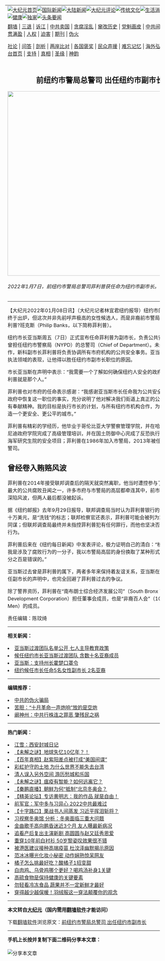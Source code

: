 <a name="1" id="1" target="_blank"></a><span id="1"></span>
<table align=center border="0"><tr><td colspan="2" VALIGN=TOP><a href="https://github.com/yvvtxv334/djy/blob/master/gb/nf1351518.md#1"><img src="https://raw.githubusercontent.com/yvvtxv334/www/master/t/djy/1.jpg" title="大纪元首页" alt="大纪元首页"></a><a href="https://github.com/yvvtxv334/djy/blob/master/gb/n24hr.md#1"><img src="https://raw.githubusercontent.com/yvvtxv334/www/master/t/djy/3.jpg" title="国际新闻" alt="国际新闻"></a><a href="https://github.com/yvvtxv334/djy/blob/master/gb/nsc413.md#1"><img src="https://raw.githubusercontent.com/yvvtxv334/www/master/t/djy/4.jpg" title="大陆新闻" alt="大陆新闻"></a><a href="https://github.com/yvvtxv334/djy/blob/master/gb/news392.md#1"><img src="https://raw.githubusercontent.com/yvvtxv334/www/master/t/djy/5.jpg" title="大纪元评论" alt="大纪元评论"></a><a href="https://github.com/yvvtxv334/djy/blob/master/gb/news2007.md#1"><img src="https://raw.githubusercontent.com/yvvtxv334/www/master/t/djy/6.jpg" title="传统文化" alt="传统文化"></a><a href="https://github.com/yvvtxv334/djy/blob/master/gb/news2008.md#1"><img src="https://raw.githubusercontent.com/yvvtxv334/www/master/t/djy/7.jpg" title="生活消费" alt="生活消费"></a><a href="https://github.com/yvvtxv334/djy/blob/master/gb/ncyule.md#1"><img src="https://raw.githubusercontent.com/yvvtxv334/www/master/t/djy/8.jpg" title="娱乐休闲" alt="娱乐休闲"></a><a href="https://github.com/yvvtxv334/djy/blob/master/gb/nsc1002.md#1"><img src="https://raw.githubusercontent.com/yvvtxv334/www/master/t/djy/9.jpg" title="健康" alt="健康"></a><a href="https://github.com/yvvtxv334/djy/blob/master/gb/nf6092.md#1"><img src="https://raw.githubusercontent.com/yvvtxv334/www/master/t/djy/10a.jpg" title="独家" alt="独家"></a><a href="https://github.com/yvvtxv334/djy/blob/master/gb/nf4514.md#1"><img src="https://raw.githubusercontent.com/yvvtxv334/www/master/t/djy/12a.jpg" title="头条要闻" alt="头条要闻"></a></td></tr>
<tr><td colspan="2" VALIGN=TOP><a target="_blank" href="https://github.com/yvvtxv334/www/blob/master/README.md?zsrh#1">翻墙</a> | <a target="_blank" href="https://github.com/yvvtxv334/djy/blob/master/gb/nf5657.md#1">三退</a> | <a target="_blank" href="https://github.com/yvvtxv334/djy/blob/master/gb/nf6124.md#1">诉江</a> | <a target="_blank" href="https://github.com/yvvtxv334/djy/blob/master/gb/nf1176117.md#1">中共卖国</a> | <a target="_blank" href="https://github.com/yvvtxv334/djy/blob/master/gb/nf5773.md#1">贪腐淫乱</a> | <a target="_blank" href="https://github.com/yvvtxv334/djy/blob/master/gb/nf1176115.md#1">窜改历史</a> | <a target="_blank" href="https://github.com/yvvtxv334/djy/blob/master/gb/nf1176107.md#1">党魁画皮</a> | <a target="_blank" href="https://github.com/yvvtxv334/djy/blob/master/gb/nf1320400.md#1">中共间谍</a> | <a target="_blank" href="https://github.com/yvvtxv334/djy/blob/master/gb/nf1176114.md#1">破坏传统</a> | <a target="_blank" href="https://github.com/yvvtxv334/ntdtv/blob/master/gb/prog447_1.md#1">恶贯满盈</a> | <a target="_blank" href="https://github.com/yvvtxv334/djy/blob/master/gb/ncid278.md#1">人权</a> | <a target="_blank" href="https://github.com/yvvtxv334/djy/blob/master/gb/nf1176111.md#1">迫害</a> | <a target="_blank" href="https://gitlab.com/szzdlab/mh-qikan/blob/master/README.md#1">期刊</a> | <a target="_blank" href="https://github.com/yvvtxv334/djy/blob/master/gb/nf5562.md#1">伪火</a></p><p><a target="_blank" href="https://github.com/yvvtxv334/djy/blob/master/gb/9p.md#1">社论</a> | <a target="_blank" href="https://github.com/yvvtxv334/djy/blob/master/gb/nf4378.md#1">问答</a> | <a target="_blank" href="https://github.com/yvvtxv334/djy/blob/master/gb/nf5792.md#1">剖析</a> | <a target="_blank" href="https://github.com/yvvtxv334/djy/blob/master/gb/nf5735.md#1">两岸比对</a> | <a target="_blank" href="https://github.com/yvvtxv334/djy/blob/master/gb/nf6119.md#1">各国褒奖</a> | <a target="_blank" href="https://github.com/yvvtxv334/djy/blob/master/gb/nf6120.md#1">民众声援</a> | <a target="_blank" href="https://github.com/yvvtxv334/djy/blob/master/gb/nf1188594.md#1">难忘记忆</a> | <a target="_blank" href="https://github.com/yvvtxv334/djy/blob/master/gb/nf3180.md#1">海外弘传</a> | <a target="_blank" href="https://github.com/yvvtxv334/djy/blob/master/gb/nf5410.md#1">万人上访</a> | <a target="_blank" href="https://github.com/yvvtxv334/www/blob/master/README.md?zsrh#1">平台首页</a> | <a target="_blank" href="https://github.com/yvvtxv334/djy/blob/master/gb/nf4386.md#1">支持</a> | <a target="_blank" href="https://github.com/yvvtxv334/djy/blob/master/gb/nf4389.md#1">真相</a> | <a target="_blank" href="https://github.com/yvvtxv334/djy/blob/master/gb/nf5790.md#1">圣缘</a> | <a target="_blank" href="https://github.com/yvvtxv334/djy/blob/master/gb/nf4786.md#1">神韵</a></td></tr>
<tr><td VALIGN=TOP width="626"><h2 align=center>前纽约市警局总警司 出任纽约市副市长</h2>
<img width="600" src="https://i.epochtimes.com/assets/uploads/2022/01/id13489733-155382-600x400.jpeg" />
<h6>2022年1月7日，前纽约市警局总警司菲利普获任命为纽约市副市长。（市警局网站）
</h6>
<hr>
	<p>【大纪元2022年01月08日讯】（大纪元记者林宜君<ahref="https://github.com/yvvtxv334/djy/blob/master/gb/tag/%E7%BA%BD%E7%BA%A6.md#1">纽约</a>报导）纽约市的副<ahref="https://github.com/yvvtxv334/djy/blob/master/gb/tag/%E5%B8%82%E9%95%BF.md#1">市长</a>人选终于出炉，但这次并非先前呼声极高的女性候选人，而是非裔前<ahref="https://github.com/yvvtxv334/djy/blob/master/gb/tag/%E5%B8%82%E8%AD%A6%E5%B1%80.md#1">市警局</a>总警司——菲利普?班克斯（Philip Banks，以下简称菲利普）。</p>
<p><ahref="https://github.com/yvvtxv334/djy/blob/master/gb/tag/%E7%BA%BD%E7%BA%A6.md#1">纽约</a><ahref="https://github.com/yvvtxv334/djy/blob/master/gb/tag/%E5%B8%82%E9%95%BF.md#1">市长</a>亚当斯周五（7日）正式宣布任命菲利普为<ahref="https://github.com/yvvtxv334/djy/blob/master/gb/tag/%E5%89%AF%E5%B8%82%E9%95%BF.md#1">副市长</a>，负责公共安全。菲利普曾担任纽约市警察局（NYPD）的总警司（Chief of Department）。未来进入市府工作，新科副市长菲利普将负责协调所有市府机构的公共安全事务。亚当斯指菲利普在执法领域的表现，让他得以胜任纽约市副市长职位的原因。</p>
<p>市长亚当斯在声明中表示：“我需要一个了解如何确保纽约人安全的政府合作伙伴。菲利普就是那个人。”</p>
<p>菲利普也对市府的任命表示感谢：“我感谢亚当斯市长任命我为公共安全<ahref="https://github.com/yvvtxv334/djy/blob/master/gb/tag/%E5%89%AF%E5%B8%82%E9%95%BF.md#1">副市长</a>。他在政府中恢复这一职位的事实，充分说明了他对解决我们街道上真正的公共安全危机具有奉献精神。我的目标是执行市长的计划，与所有纽约市机构合作，为所有纽约人打造一个更安全、更公平的城市。”</p>
<p>菲利普有精彩的学经历，他毕业于哥伦比亚大学警察管理学院，并在哈佛大学约翰肯尼迪政府学院完成了高级管理培训，并在国土防御中心完成了反恐执行领导人计划和海军研究生院的安全项目；菲利普在1986年加入<ahref="https://github.com/yvvtxv334/djy/blob/master/gb/tag/%E5%B8%82%E8%AD%A6%E5%B1%80.md#1">市警局</a>，2013年被任命为市警局总警司。</p>
<h2>曾经卷入贿赂风波</h2>
<p>菲利普在2014年接受联邦调查后的隔天就突然离职，他当时遭控参与了纽约历史上最大的公共腐败丑闻之一，许多市府与市警局的高层都牵连其中，前市长白思豪也曾深陷风波，但两人最后都没被起诉。</p>
<p>据《纽约邮报》去年9月29日报导，联邦调查局当时认为菲利普银行的账户多出的数十万美元，是“洗钱”的标志；联邦检察官还表示，菲利普可能会被列为案件的未起诉同谋；但联邦调查局最终并未指控菲利普犯有任何罪行，而他也坚决否认有任何不当行为。</p>
<p>菲利普后来在《纽约每日新闻》中发表评论，极力证明自己的清白：“核心报告中关于我是涉及了腐败行为的一分子，我以市警局高层的身份换取了某种形式的补偿，这百分之百是错误的。”</p>
<p>亚当斯过去曾是菲利普的属下，两者多年来保持着友谊关系，亚当斯在任命菲利普出任副市长的声明中，也完全回避了菲利普过去的争议。</p>
<p>除了警界资历，菲利普在“南布朗士综合经济发展公司”（South Bronx Total Development Corporation）担任董事会成员，也是“非裔百人会”（100 Black Men）的成员。</p>
<p>责任编辑：陈玟绮</p>
	
<hr>


<strong>相关新闻：</strong>
<li><a href="https://github.com/yvvtxv334/djy/blob/master/gb/21/12/4/n13416305.md#1">亚当斯过渡团队名单公开 七人主导教育政策</a></li>
<li><a href="https://github.com/yvvtxv334/djy/blob/master/gb/21/12/13/n13433741.md#1">候任纽约市长亚当斯过渡团队 含数十名亚裔成员</a></li>
<li><a href="https://github.com/yvvtxv334/djy/blob/master/gb/21/12/15/n13437965.md#1">亚当斯：支持州长霍楚口罩令</a></li>
<li><a href="https://github.com/yvvtxv334/djy/blob/master/gb/21/12/21/n13449780.md#1">纽约候任市长任命5名女性副市长 2名亚裔</a></li>
<hr>


<strong>编辑推荐：</strong>
<li><a href="https://github.com/upjkzu3674/djy/blob/master/gb/16/1/21/n4622075.md?dfh#1" target="_blank">中共的伪火骗局</a></li><li><a href="https://github.com/tsiac2612/djy/blob/master/gb/17/11/9/n9823637.md#1" target="_blank">苦胆：“十月革命一声炮响”放的是空炮</a></li><li><a href="https://github.com/tsiac2612/djy/blob/master/gb/14/10/23/n4278972.md#1" target="_blank">阚神州：中共行株连之罪恶 肇残民之祸</a></li>
<hr>

<strong>热门新闻：</strong>
<li><a href="https://github.com/fkdnpz389/djy/blob/master/gb/22/1/4/n13481009.md#1">江雪：西安封城日记</a></li>
<li><a href="https://github.com/fkdnpz389/djy/blob/master/gb/22/1/3/n13477735.md#1">【未解之谜】地球失忆10亿年？！</a></li>
<li><a href="https://github.com/fkdnpz389/djy/blob/master/gb/21/12/30/n13470511.md#1">【百年真相】赵紫阳差点被打成“美国间谍”</a></li>
<li><a href="https://github.com/fkdnpz389/djy/blob/master/gb/22/1/2/n13476849.md#1">彩虹护守的土地 为什么世界不能失去台湾</a></li>
<li><a href="https://github.com/fkdnpz389/djy/blob/master/gb/21/12/19/n13446848.md#1">清人误入另外空间 游历愁城和乐国</a></li>
<li><a href="https://github.com/fkdnpz389/djy/blob/master/gb/21/12/30/n13470138.md#1">【未解之谜】瘟疫有智能？如何远离它？</a></li>
<li><a href="https://github.com/fkdnpz389/djy/blob/master/gb/22/1/7/n13489421.md#1">【秦鹏直播】朝鲜为何“抵制”北京冬奥会？</a></li>
<li><a href="https://github.com/fkdnpz389/djy/blob/master/gb/22/1/7/n13489403.md#1">【精英论坛】专访黄明志：我的作品 就是自由！</a></li>
<li><a href="https://github.com/fkdnpz389/djy/blob/master/gb/22/1/5/n13483274.md#1">前军官：军中多与习异心 2022中共最难过</a></li>
<li><a href="https://github.com/fkdnpz389/djy/blob/master/gb/22/1/6/n13486673.md#1">【十字路口】栗战书人间蒸发 习近平挥泪斩将？</a></li>
<li><a href="https://github.com/fkdnpz389/djy/blob/master/gb/22/1/6/n13485981.md#1">习视察冬奥馆 分析：冬奥面临三重大问题</a></li>
<li><a href="https://github.com/fkdnpz389/djy/blob/master/gb/22/1/6/n13487061.md#1">金曲歌手高向鹏昏迷近3个月 友人曝最新病况</a></li>
<li><a href="https://github.com/fkdnpz389/djy/blob/master/gb/22/1/5/n13484528.md#1">追看产后复出主演新剧 高圆圆与赵又廷秀恩爱</a></li>
<li><a href="https://github.com/fkdnpz389/djy/blob/master/gb/22/1/5/n13484744.md#1">重穿10年前白衬衫 50岁黎姿叹效果很不错</a></li>
<li><a href="https://github.com/fkdnpz389/djy/blob/master/gb/22/1/6/n13487185.md#1">被港医建议接种高端疫苗 杜汶泽幽默揭示原因</a></li>
<li><a href="https://github.com/fkdnpz389/djy/blob/master/gb/22/1/6/n13486884.md#1">范冰冰曝光化妆小秘密 动作娴熟惊呆网友</a></li>
<li><a href="https://github.com/fkdnpz389/djy/blob/master/gb/22/1/4/n13480406.md#1">橘子怎么挑最好吃？酸橘子1招变甜</a></li>
<li><a href="https://github.com/fkdnpz389/djy/blob/master/gb/22/1/5/n13482515.md#1">白肉鸡、乌骨鸡哪个更好？喝鸡汤补身1关键</a></li>
<li><a href="https://github.com/fkdnpz389/djy/blob/master/gb/22/1/6/n13486390.md#1">高硫食物是保持健康的关键要素</a></li>
<li><a href="https://github.com/fkdnpz389/djy/blob/master/gb/22/1/5/n13483766.md#1">勿轻看冷冻食品 蔬果并不一定新鲜才最好</a></li>
<li><a href="https://github.com/fkdnpz389/djy/blob/master/gb/22/1/3/n13477743.md#1">穿得越少越保暖！羽绒服这一穿法颠覆你的观念</a></li>
<hr>

<strong>本文转自<a href="https://www.epochtimes.com">大纪元</a>（国内需用<a href="https://github.com/yvvtxv334/www/blob/master/README.md#8">翻墙软件</a>才能访问）</strong><p>下载<a href="https://github.com/yvvtxv334/www/blob/master/README.md#8">翻墙软件</a>浏览原文：<a href="https://www.epochtimes.com/gb/22/1/8/n13489731.htm">前纽约市警局总警司 出任纽约市副市长</a></p><hr>

<strong>手机上长按并复制下面二维码分享本文章：</strong><br><br><img src="https://chart.apis.google.com/chart?cht=qr&chs=240x240&choe=UTF-8&chld=M|2&chl=https://github.com/yvvtxv334/djy/blob/master/gb/22/1/8/n13489731.md%231" title="分享本文章"></td><td VALIGN=TOP><a href="https://github.com/yvvtxv334/djy/blob/master/gb/16/1/21/n4622075.md?dfh#1" target="_blank"><img src="https://raw.githubusercontent.com/yvvtxv334/djy/master/gb/300/wei-f1.jpg" title="中共的伪火骗局"  alt="中共的伪火骗局"></a><br><a href="https://github.com/yvvtxv334/www/blob/master/README.md?dfh#9" target="_blank"><img src="https://raw.githubusercontent.com/yvvtxv334/djy/master/gb/300/yong-h.jpg" title="永恒的见证"  alt="永恒的见证"></a><br><a href="https://github.com/yvvtxv334/djy/blob/master/gb/13/9/29/n3974789.md?dfh#1" target="_blank"><img src="https://raw.githubusercontent.com/yvvtxv334/djy/master/gb/300/shang-lnz.jpg" title="善良女子被中共投男牢"  alt="善良女子被中共投男牢"></a><br><a href="https://github.com/yvvtxv334/djy/blob/master/gb/16/3/16/n4663449.md?dfh#1" target="_blank"><img src="https://raw.githubusercontent.com/yvvtxv334/djy/master/gb/300/huo-z3.jpg" title="警卫目击活摘器官"  alt="警卫目击活摘器官"></a><br><a href="https://github.com/yvvtxv334/djy/blob/master/gb/16/8/7/n8177641.md?dfh#1" target="_blank"><img src="https://raw.githubusercontent.com/yvvtxv334/djy/master/gb/300/huo-z4.jpg" title="证人描述活摘恐怖"  alt="证人描述活摘恐怖"></a><br><a href="https://github.com/yvvtxv334/djy/blob/master/gb/10/4/19/n2881569.md?dfh#1" target="_blank"><img src="https://raw.githubusercontent.com/yvvtxv334/djy/master/gb/300/huo-z1.jpg" title="揭开活摘器官黑幕"  alt="揭开活摘器官黑幕"></a><br><a href="https://github.com/yvvtxv334/djy/blob/master/gb/10/11/7/n3077476.md?dfh#1" target="_blank"><img src="https://raw.githubusercontent.com/yvvtxv334/djy/master/gb/300/ma-ks.jpg" title="马克思的成魔之路"  alt="马克思的成魔之路"></a><br><a href="https://github.com/yvvtxv334/djy/blob/master/gb/14/6/9/n4173977.md?dfh#1" target="_blank"><img src="https://raw.githubusercontent.com/yvvtxv334/djy/master/gb/300/chang-zs.jpg" title="藏字石 蕴天机"  alt="藏字石 蕴天机"></a><br><a href="https://github.com/yvvtxv334/djy/blob/master/gb/18/5/10/n10381511.md?dfh#1" target="_blank"><img src="https://raw.githubusercontent.com/yvvtxv334/djy/master/gb/300/st1.jpg" title="关注三亿人三退"  alt="关注三亿人三退"></a><br><a href="https://github.com/yvvtxv334/djy/blob/master/gb/18/3/21/n10237682.md?dfh#1" target="_blank"><img src="https://raw.githubusercontent.com/yvvtxv334/djy/master/gb/300/jie-t.jpg" title="解体中共复兴中华"  alt="解体中共复兴中华"></a><br><a href="https://github.com/yvvtxv334/djy/blob/master/gb/9/2/9/n2422991.md?dfh#1" target="_blank"><img src="https://raw.githubusercontent.com/yvvtxv334/djy/master/gb/300/gao-zs.jpg" title="中共迫害良心律师"  alt="中共迫害良心律师"></a><br><a href="https://github.com/yvvtxv334/djy/blob/master/gb/18/12/9/n10900044.md?dfh#1" target="_blank"><img src="https://raw.githubusercontent.com/yvvtxv334/djy/master/gb/300/sj1.jpg" title="三百多万人举报江泽民"  alt="三百多万人举报江泽民"></a><br><a href="https://github.com/yvvtxv334/djy/blob/master/gb/18/8/28/n10672014.md?dfh#1" target="_blank"><img src="https://raw.githubusercontent.com/yvvtxv334/djy/master/gb/300/sj2.jpg" title="这些官员为何起诉江泽民"  alt="这些官员为何起诉江泽民"></a><br><a href="https://github.com/yvvtxv334/djy/blob/master/gb/8/12/18/n2367165.md?dfh#1" target="_blank"><img src="https://raw.githubusercontent.com/yvvtxv334/djy/master/gb/300/liangan.jpg" title="海峡两岸的强烈对比"  alt="海峡两岸的强烈对比"></a><br><a href="https://github.com/yvvtxv334/djy/blob/master/gb/15/12/10/n4593139.md?dfh#1" target="_blank"><img src="https://raw.githubusercontent.com/yvvtxv334/djy/master/gb/300/jia-ndzl.jpg" title="加拿大总理的贺信"  alt="加拿大总理的贺信"></a><br><a href="https://github.com/yvvtxv334/djy/blob/master/gb/11/6/17/n3289382.md?dfh#1" target="_blank"><img src="https://raw.githubusercontent.com/yvvtxv334/djy/master/gb/300/xiao-wd.jpg" title="探寻真相兼听则明"  alt="探寻真相兼听则明"></a><br><a href="https://github.com/yvvtxv334/djy/blob/master/gb/18/10/27/n10812623.md?dfh#1" target="_blank"><img src="https://raw.githubusercontent.com/yvvtxv334/djy/master/gb/300/yindu.jpg" title="印度媒体报道东方"  alt="印度媒体报道东方"></a><br><a href="https://github.com/yvvtxv334/djy/blob/master/gb/18/6/9/n10469652.md?dfh#1" target="_blank"><img src="https://raw.githubusercontent.com/yvvtxv334/djy/master/gb/300/xie-j.jpg" title="不一样的海外校园"  alt="不一样的海外校园"></a><br><a href="https://github.com/yvvtxv334/djy/blob/master/gb/7/4/5/n1669415.md?dfh#1" target="_blank"><img src="https://raw.githubusercontent.com/yvvtxv334/djy/master/gb/300/li-up.jpg" title="从大师到徒弟的传奇"  alt="从大师到徒弟的传奇"></a><br><a href="https://github.com/yvvtxv334/djy/blob/master/gb/17/5/26/n9191512.md?dfh#1" target="_blank"><img src="https://raw.githubusercontent.com/yvvtxv334/djy/master/gb/300/zfl2.jpg" title="亿万人与东方一本奇书"  alt="亿万人与东方一本奇书"></a><br><a href="https://github.com/yvvtxv334/djy/blob/master/gb/13/11/27/n4020290.md?dfh#1" target="_blank"><img src="https://raw.githubusercontent.com/yvvtxv334/djy/master/gb/300/zhen-h.jpg" title="大陆见不到的震撼场面"  alt="大陆见不到的震撼场面"></a><br><a href="https://github.com/yvvtxv334/djy/blob/master/gb/15/7/17/n4482910.md?dfh#1" target="_blank"><img src="https://raw.githubusercontent.com/yvvtxv334/djy/master/gb/300/dalu-sk.jpg" title="人心向善 大陆当初盛况"  alt="人心向善 大陆当初盛况"></a><br><a href="https://github.com/yvvtxv334/djy/blob/master/gb/19/1/5/n10955468.md?dfh#1" target="_blank"><img src="https://raw.githubusercontent.com/yvvtxv334/djy/master/gb/300/zfl1.jpg" title="追寻真理 这书讲什么"  alt="追寻真理 这书讲什么"></a><br><a href="https://github.com/yvvtxv334/www/blob/master/README.md?dfh#1" target="_blank"><img src="https://raw.githubusercontent.com/yvvtxv334/djy/master/gb/300/fq1.jpg" title="下载免费翻墙软件"  alt="下载免费翻墙软件"></a><br></td></tr></table>
